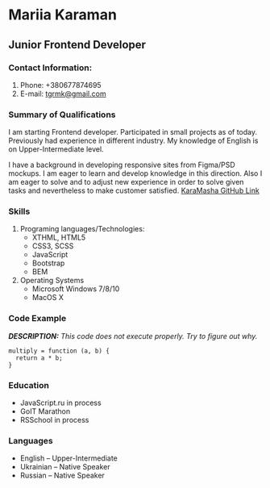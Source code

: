 # Mariia Karaman
## Junior Frontend Developer
### Contact Information:
1. Phone: +380677874695
2. E-mail: tgrmk@gmail.com
### Summary of Qualifications
I am starting Frontend developer.
Participated in small projects as of today. Previously had experience in different industry. My knowledge of English is on Upper-Intermediate level.


I have a background in developing responsive sites from Figma/PSD mockups.
I am eager to learn and develop knowledge in this direction. Also I am eager to solve and to adjust new experience in order to solve given tasks and nevertheless to make customer satisfied.
[KaraMasha GitHub Link](https://github.com/KaraMasha)

### Skills
1. Programing languages/Technologies:
    * XTHML, HTML5
    * CSS3, SCSS
    * JavaScript
    * Bootstrap
    * BEM
2. Operating Systems
    * Microsoft Windows 7/8/10
    * MacOS X
### Code Example
***DESCRIPTION:***
*This code does not execute properly. Try to figure out why.*
```
multiply = function (a, b) {
  return a * b;
}
```
### Education
+ JavaScript.ru in process
+ GoIT Marathon
+ RSSchool in process
### Languages
- English – Upper-Intermediate
- Ukrainian – Native Speaker
- Russian – Native Speaker
